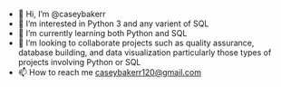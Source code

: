 - 👋 Hi, I’m @caseybakerr
- 👀 I’m interested in Python 3 and any varient of SQL
- 🌱 I’m currently learning both Python and SQL
- 💞️ I’m looking to collaborate projects such as quality assurance, database building, and data visualization particularly those types of projects involving Python or SQL
- 📫 How to reach me caseybakerr120@gmail.com
